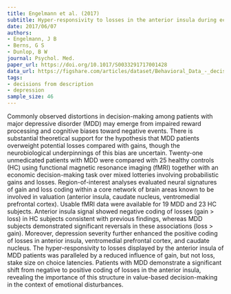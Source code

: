 ```yaml
---
title: Engelmann et al. (2017)
subtitle: Hyper-responsivity to losses in the anterior insula during economic choice scales with depression severity
date: 2017/06/07
authors:
- Engelmann, J B
- Berns, G S
- Dunlop, B W
journal: Psychol. Med.
paper_url: https://doi.org/10.1017/S0033291717001428
data_url: https://figshare.com/articles/dataset/Behavioral_Data_-_decisions/6791201
tags:
- decisions from description
- depression
sample_size: 46
---
```


Commonly observed distortions in decision-making among patients with major depressive disorder (MDD) may emerge from impaired reward processing and cognitive biases toward negative events. There is substantial theoretical support for the hypothesis that MDD patients overweight potential losses compared with gains, though the neurobiological underpinnings of this bias are uncertain. Twenty-one unmedicated patients with MDD were compared with 25 healthy controls (HC) using functional magnetic resonance imaging (fMRI) together with an economic decision-making task over mixed lotteries involving probabilistic gains and losses. Region-of-interest analyses evaluated neural signatures of gain and loss coding within a core network of brain areas known to be involved in valuation (anterior insula, caudate nucleus, ventromedial prefrontal cortex). Usable fMRI data were available for 19 MDD and 23 HC subjects. Anterior insula signal showed negative coding of losses (gain > loss) in HC subjects consistent with previous findings, whereas MDD subjects demonstrated significant reversals in these associations (loss > gain). Moreover, depression severity further enhanced the positive coding of losses in anterior insula, ventromedial prefrontal cortex, and caudate nucleus. The hyper-responsivity to losses displayed by the anterior insula of MDD patients was paralleled by a reduced influence of gain, but not loss, stake size on choice latencies. Patients with MDD demonstrate a significant shift from negative to positive coding of losses in the anterior insula, revealing the importance of this structure in value-based decision-making in the context of emotional disturbances.
